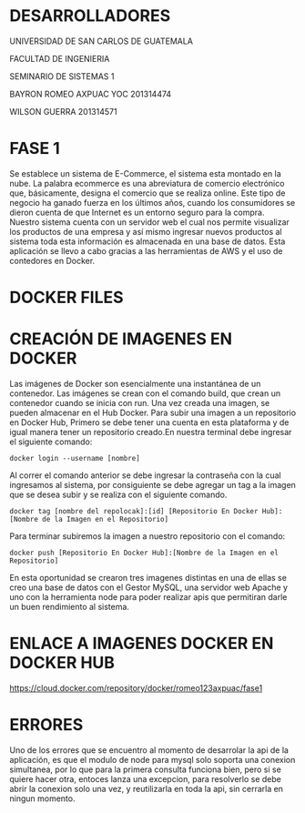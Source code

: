 # DESARROLLADORES
UNIVERSIDAD DE SAN CARLOS DE GUATEMALA

FACULTAD DE INGENIERIA

SEMINARIO DE SISTEMAS 1

BAYRON ROMEO AXPUAC YOC 201314474

WILSON GUERRA 201314571

# FASE 1
Se establece un sistema de E-Commerce, el sistema esta montado en la nube.  La palabra ecommerce es una abreviatura de comercio electrónico que, básicamente, designa el comercio que se realiza online. Este tipo de negocio ha ganado fuerza en los últimos años, cuando los consumidores se dieron cuenta de que Internet es un entorno seguro para la compra. Nuestro sistema cuenta con un servidor web el cual nos permite visualizar los productos de una empresa y así mismo ingresar nuevos productos al sistema toda esta información es almacenada en una base de datos. Esta aplicación se llevo a cabo gracias a las herramientas de AWS y el uso de contedores en Docker. 

# DOCKER FILES



# CREACIÓN DE IMAGENES EN DOCKER

Las imágenes de Docker son esencialmente una instantánea de un contenedor. Las imágenes se crean con el comando build, que crean un contenedor cuando se inicia con run. Una vez creada una imagen, se pueden almacenar en el Hub Docker. Para subir una imagen a un repositorio en Docker Hub, Primero se debe tener una cuenta en esta plataforma y de igual manera tener un repositorio creado.En nuestra terminal debe ingresar el siguiente comando:

    docker login --username [nombre]
 
Al correr el comando anterior se debe ingresar la contraseña con la cual ingresamos al sistema, por consiguiente se debe agregar un tag a la imagen que se desea subir y se realiza con el siguiente comando. 
 
    docker tag [nombre del repolocak]:[id] [Repositorio En Docker Hub]:[Nombre de la Imagen en el Repositorio]
 
 Para terminar subiremos la imagen a nuestro repositorio con el comando:
  
    docker push [Repositorio En Docker Hub]:[Nombre de la Imagen en el Repositorio]
 
 En esta oportunidad se crearon tres imagenes distintas en una de ellas se creo una base de datos con el Gestor MySQL, una servidor web Apache y uno con la herramienta node para poder realizar apis que permitiran darle un buen rendimiento al sistema.

# ENLACE A IMAGENES DOCKER EN DOCKER HUB
https://cloud.docker.com/repository/docker/romeo123axpuac/fase1

# ERRORES

Uno de los errores que se encuentro al momento de desarrolar la api de la aplicación, es que el modulo de node para mysql solo soporta una conexion simultanea, por lo que para la primera consulta funciona bien, pero si se quiere hacer otra, entoces lanza una excepcion, para resolverlo se debe abrir la conexion solo una vez, y reutilizarla en toda la api, sin cerrarla en ningun momento.
